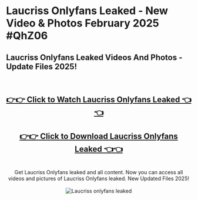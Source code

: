 # Laucriss Onlyfans Leaked - New Video & Photos February 2025 #QhZ06

<h2>Laucriss Onlyfans Leaked Videos And Photos - Update Files 2025!</h2>
<br>
<div align="center">
<h2><a href="https://links2leaks.com?utm_source=laucriss&utm_medium=git102" rel="nofollow">👉👉 Click to Watch Laucriss Onlyfans Leaked 👈👈</a></h2>
<h2><a href="https://links2leaks.com?utm_source=laucriss&utm_medium=git102" rel="nofollow">👉👉 Click to Download Laucriss Onlyfans Leaked 👈👈</a></h2>
<br>
Get Laucriss Onlyfans leaked and all content. Now you can access all videos and pictures of Laucriss Onlyfans leaked. New Updated Files 2025!
<br>
<br>
<a href="https://links2leaks.com?utm_source=laucriss&utm_medium=git102" rel="nofollow" data-target="animated-image.originalLink"><img src="https://i.ibb.co/Gkj2r4b/banner.png" alt="Laucriss onlyfans leaked" style="max-width: 100%; display: inline-block;" data-target="animated-image.originalImage"></a>
</div>
<br>
